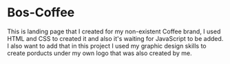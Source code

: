 # Bos-Coffee
This is landing page that I created for my non-existent Coffee brand, I used HTML and CSS to created it and also it's waiting for JavaScript to be added. I also want to add that in this project I used my graphic design skills to create porducts under my own logo that was also created by me.
